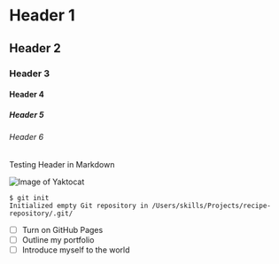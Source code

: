 # Header 1
## Header 2
### Header 3
#### Header 4
##### Header 5
###### Header 6

Testing Header in Markdown

![Image of Yaktocat](https://octodex.github.com/images/yaktocat.png)

```
$ git init
Initialized empty Git repository in /Users/skills/Projects/recipe-repository/.git/
```

- [ ] Turn on GitHub Pages
- [ ] Outline my portfolio
- [ ] Introduce myself to the world
